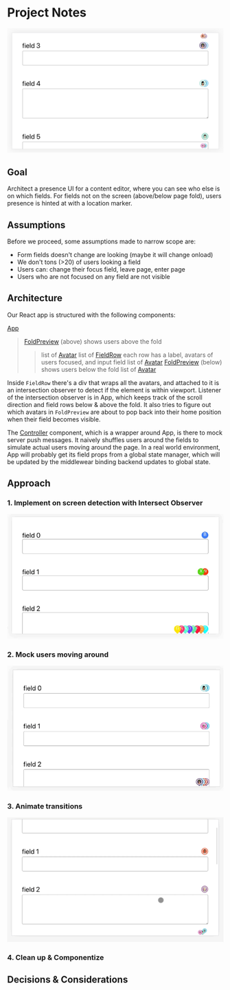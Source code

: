 # Project Notes

![Final screenshot](images/final.png)

## Goal
Architect a presence UI for a content editor, where you can see who else is on which fields. For fields not on the screen (above/below page fold), users presence is hinted at with a location marker.

## Assumptions

Before we proceed, some assumptions made to narrow scope are:
- Form fields doesn't change are looking (maybe it will change onload)
- We don't tons (>20) of users looking a field
- Users can: change their focus field, leave page, enter page
- Users who are not focused on any field are not visible

## Architecture

Our React app is structured with the following components:

[App](src/App.js)
> [FoldPreview](src/FoldPreview.js) (above) shows users above the fold
> > list of [Avatar](src/Avatar.js)
> list of [FieldRow](src/FieldRow.js) each row has a label, avatars of users focused, and input field
> > list of [Avatar](src/Avatar.js)
> [FoldPreview](src/FoldPreview.js) (below) shows users below the fold
> > list of [Avatar](src/Avatar.js)

Inside `FieldRow` there's a div that wraps all the avatars, and attached to it is an intersection observer to detect if the element is within viewport. Listener of the intersection observer is in App, which keeps track of the scroll direction and field rows below & above the fold. It also tries to figure out which avatars in `FoldPreview` are about to pop back into their home position when their field becomes visible.

The [Controller](src/Controller.js) component, which is a wrapper around App, is there to mock server push messages. It naively shuffles users around the fields to simulate actual users moving around the page. In a real world environment, App will probably get its field props from a global state manager, which will be updated by the middlewear binding backend updates to global state.

## Approach

### 1. Implement on screen detection with Intersect Observer

![Detect off screen](images/proof.gif)

### 2. Mock users moving around

![Add images and UI clean up](images/style.gif)

### 3. Animate transitions

![Animate transitions](images/anim.gif)

### 4. Clean up & Componentize

## Decisions & Considerations
